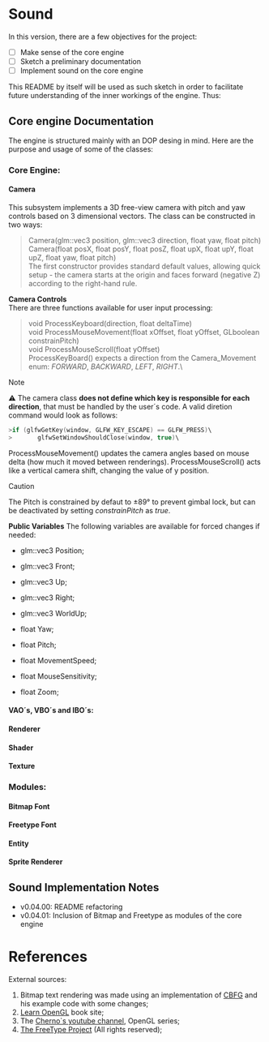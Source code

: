 # Sound
In this version, there are a few objectives for the project:
- [ ] Make sense of the core engine
- [ ] Sketch a preliminary documentation
- [ ] Implement sound on the core engine

This README by itself will be used as such sketch in order to facilitate future understanding of the inner workings of the engine. Thus:

## Core engine Documentation
The engine is structured mainly with an DOP desing in mind.
Here are the purpose and usage of some of the classes:

### Core Engine:
#### Camera
This subsystem implements a 3D free-view camera with pitch and yaw controls based on 3 dimensional vectors. The class can be constructed in two ways:
>Camera(glm::vec3 position, glm::vec3 direction, float yaw,	float pitch)\
>Camera(float posX, float posY, float posZ, float upX, float upY, float upZ, float yaw, float pitch)\
The first constructor provides standard default values, allowing quick setup - the camera starts at the origin and faces forward (negative Z) according to the right-hand rule.

__Camera Controls__\
There are three functions available for user input processing:
>void ProcessKeyboard(direction, float deltaTime)\
>void ProcessMouseMovement(float xOffset, float yOffset, GLboolean constrainPitch)\
>void ProcessMouseScroll(float yOffset)<br/>
ProcessKeyBoard() expects a direction from the Camera_Movement enum: *FORWARD*, *BACKWARD*, *LEFT*, *RIGHT*.\

>[!NOTE]
>:warning: The camera class __does not define which key is responsible for each direction__, that must be handled by the user´s code. A valid diretion command would look as follows:

```C++
>if (glfwGetKey(window, GLFW_KEY_ESCAPE) == GLFW_PRESS)\
>		glfwSetWindowShouldClose(window, true)\
```

ProcessMouseMovement() updates the camera angles based on mouse delta (how much it moved between renderings). 
ProcessMouseScroll() acts like a vertical camera shift, changing the value of y position.
>[!CAUTION]
>The Pitch is constrained by defaut to ±89° to prevent gimbal lock, but can be deactivated by setting *constrainPitch* as *true*.

__Public Variables__
The following variables are available for forced changes if needed:
- glm::vec3 Position;
- glm::vec3 Front;
- glm::vec3 Up;
- glm::vec3 Right;
- glm::vec3 WorldUp;

- float Yaw;
- float Pitch;

- float MovementSpeed;
- float MouseSensitivity;
- float Zoom;

#### VAO´s, VBO´s and IBO´s:
#### Renderer
#### Shader
#### Texture

### Modules:
#### Bitmap Font
#### Freetype Font
#### Entity
#### Sprite Renderer

## Sound Implementation Notes
- v0.04.00: README refactoring
- v0.04.01: Inclusion of Bitmap and Freetype as modules of the core engine

# References
External sources:
1. Bitmap text rendering was made using an implementation of [CBFG](https://github.com/CodeheadUK/CBFG) and his example code with some changes;
2. [Learn OpenGL](https://learnopengl.com/) book site;
3. The [Cherno`s youtube channel](https://www.youtube.com/channel/UCQ-W1KE9EYfdxhL6S4twUNw), OpenGL series;
4. [The FreeType Project](https://freetype.org/) (All rights reserved);